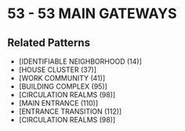 # 53 - 53 MAIN GATEWAYS

## Related Patterns

- [IDENTIFIABLE NEIGHBORHOOD (14)]
- [HOUSE CLUSTER (37)]
- [WORK COMMUNITY (41)]
- [BUILDING COMPLEX (95)]
- [CIRCULATION REALMS (98)]
- [MAIN ENTRANCE (110)]
- [ENTRANCE TRANSITION (112)]
- [CIRCULATION REALMS (98)]
